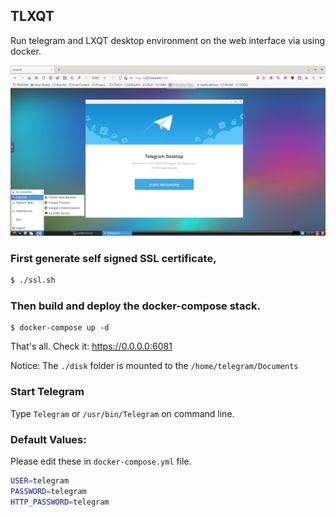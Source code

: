 ## TLXQT

Run telegram and LXQT desktop environment on the web interface via using docker.

![screenshot](disk/screenshot.png)

### First generate self signed SSL certificate,

```bash
$ ./ssl.sh
```
### Then build and deploy the docker-compose stack.

```
$ docker-compose up -d
```

That's all. Check it: https://0.0.0.0:6081

Notice: The `./disk` folder is mounted to the `/home/telegram/Documents` 

### Start Telegram

Type `Telegram` or `/usr/bin/Telegram` on command line.

### Default Values:

Please edit these in `docker-compose.yml` file.

```bash
USER=telegram
PASSWORD=telegram
HTTP_PASSWORD=telegram  
```
